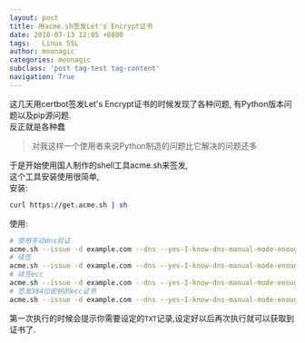 ```yaml
---
layout: post
title: 用acme.sh签发Let's Encrypt证书
date: 2018-07-13 12:05 +0800
tags:   Linux SSL
author: moonagic
categories: moonagic
subclass: 'post tag-test tag-content'
navigation: True
---
```


这几天用certbot签发Let's Encrypt证书的时候发现了各种问题, 有Python版本问题以及pip源问题.  
反正就是各种蠢  
> 对我这样一个使用者来说Python制造的问题比它解决的问题还多

于是开始使用国人制作的shell工具acme.sh来签发,  
这个工具安装使用很简单,  
安装:
```bash
curl https://get.acme.sh | sh
```
使用:
```bash
# 使用手动dns验证
acme.sh --issue -d example.com --dns --yes-I-know-dns-manual-mode-enough-go-ahead-please
# 续签
acme.sh --issue -d example.com --dns --yes-I-know-dns-manual-mode-enough-go-ahead-please --renew
# 续签ecc
acme.sh --issue -d example.com --dns --yes-I-know-dns-manual-mode-enough-go-ahead-please --renew --ecc
# 签发384位密钥的ecc证书
acme.sh --issue -d example.com --dns --yes-I-know-dns-manual-mode-enough-go-ahead-please --keylength ec-384
```
第一次执行的时候会提示你需要设定的`TXT`记录,设定好以后再次执行就可以获取到证书了.
